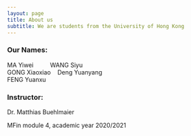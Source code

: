 ```yaml
---
layout: page
title: About us
subtitle: We are students from the University of Hong Kong
---
```


### Our Names:
MA Yiwei &nbsp;&nbsp;&nbsp;&nbsp;&nbsp;&nbsp;&nbsp;&nbsp; WANG Siyu  
GONG Xiaoxiao &nbsp;&nbsp; Deng Yuanyang  
FENG Yuanxu  

### Instructor:
Dr. Matthias Buehlmaier

MFin module 4, academic year 2020/2021
